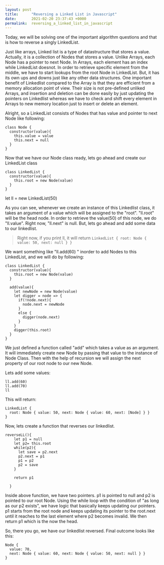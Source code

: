 ```yaml
---
layout: post
title:      "Reversing a Linked List in Javascript"
date:       2021-02-20 23:37:43 +0000
permalink:  reversing_a_linked_list_in_javascript
---
```





Today, we will be solving one of the important algorithm questions and that is how to reverse a singly LinkedList.

Just like arrays, Linked list is a type of datastructure that stores a value. Actually,  it is a collection of Nodes that stores a value. Unlike Arrays, each Node has a pointer to next Node. In Arrays, each element has an index while LinkedList doesnot. In order to retrieve specific element from the middle, we have to start lookups from the root Node in LinkedList. But, it has its own ups and downs just like any other data structures. One important benefit of Linkedlist compared to the Array is that they are efficient from a memory allocation point of view.  Their size is not pre-defined unliked Arrays, and insertion and deletion can be done easily by just updating the pointers on Linkedlist whereas we have to check and shift every element in Arrays to new memory location just to insert or delete an element.

Alright, so a LinkedList consists of Nodes that has value and pointer to next Node like following:

```
class Node {
  constructor(value){
    this.value = value 
    this.next = null 
  }
}
```


Now that we have our Node class ready, lets go ahead and create our LinkedList class

```
class LinkedList {
  constructor(value){
    this.root = new Node(value)
  }
}
```

let ll = new LinkedList(50)

As you can see, whenever we create an instance of this Linkedlist class, it takes an argument of a value which will be assigned to the "root". "ll.root" will be the head node. In order to retrieve the value(50) of this node, we do "ll.value". Right now, "ll.next" is null. But, lets go ahead and add some data to our linkedlist.

> Right now, if you print ll, it will return `LinkedList { root: Node { value: 50, next: null } }`

We want something like "ll.add(60) " inorder to add Nodes to this LinkedList, and we will do by following:
```
class LinkedList {
  constructor(value){
    this.root = new Node(value)
  }

  add(value){
    let newNode = new Node(value)
    let digger = node => {
      if(!node.next){
        node.next = newNode
      }
      else {
        digger(node.next)
      }
    }
    digger(this.root)
  }
}
```

We just defined a function called "add" which takes a value as an argument. It will immediately create new Node by passing that value to the instance of Node Class.  Then with the help of recursion we will assign the next property of our root node to our new Node. 

Lets add some values: 
```
ll.add(60)
ll.add(70)
ll
```

This will return: 
```
LinkedList {
  root: Node { value: 50, next: Node { value: 60, next: [Node] } }
}

```

Now, lets create a function that reverses our linkedlist.
```
reverseLL(){
    let p1 = null 
    let p2= this.root 
    while(p2){
      let save = p2.next
      p2.next = p1 
      p1 = p2 
      p2 = save
    }

    return p1

  }
```

Inside above function, we have two pointers. p1 is pointed to null and p2 is pointed to our root Node.
Using the while loop with the condition of "as long as our p2 exists", we have logic that basically keeps updating our pointers. p1 starts from the root node and keeps updating its pointer to the root.next until it reaches to the last element where p2 becomes invalid. We then return p1 which is the now the head.

So, there you go, we have our linkedlist reversed. Final outcome looks like this:
```
Node {
  value: 70,
  next: Node { value: 60, next: Node { value: 50, next: null } }
}
```

